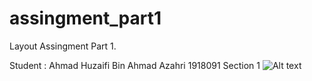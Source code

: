 # assingment_part1
Layout Assingment Part 1. 

Student : Ahmad Huzaifi Bin Ahmad Azahri 1918091 Section 1
![Alt text](/ujaiahmad/assingment_par1/assignment1.png?raw=false "Screenshot Assignment 1")
